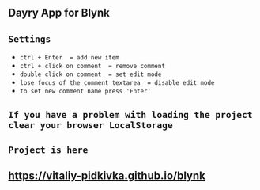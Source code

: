 ## Dayry App for Blynk
## `Settings`
- `ctrl + Enter  = add new item`
- `ctrl + click on comment  = remove comment`
- `double click on comment  = set edit mode`
- `lose focus of the comment textarea  = disable edit mode`
- `to set new comment name press 'Enter'`
## `If you have a problem with loading the project clear your browser LocalStorage`
## `Project is here `
## https://vitaliy-pidkivka.github.io/blynk
